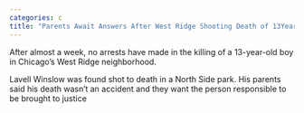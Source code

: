 ```yaml
---
categories: c
title: "Parents Await Answers After West Ridge Shooting Death of 13YearOld Son"
---
```


After almost a week, no arrests have made in the killing of a 13-year-old boy in Chicago&#8217;s West Ridge neighborhood.



Lavell Winslow was found shot to death in a North Side park. His parents said his death wasn&#8217;t an accident and they want the person responsible to be brought to justice